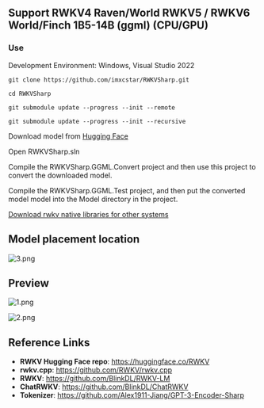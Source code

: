## Support RWKV4 Raven/World RWKV5 / RWKV6 World/Finch 1B5-14B (ggml) (CPU/GPU)

### Use
Development Environment: Windows, Visual Studio 2022

```
git clone https://github.com/imxcstar/RWKVSharp.git

cd RWKVSharp

git submodule update --progress --init --remote

git submodule update --progress --init --recursive
```

Download model from [Hugging Face](https://huggingface.co/BlinkDL)

Open RWKVSharp.sln

Compile the RWKVSharp.GGML.Convert project and then use this project to convert the downloaded model.

Compile the RWKVSharp.GGML.Test project, and then put the converted model model into the Model directory in the project.

[Download rwkv native libraries for other systems](https://github.com/RWKV/rwkv.cpp/releases)

## Model placement location

![3.png](/Preview/3.png)

## Preview

![1.png](/Preview/1.png)

![2.png](/Preview/2.png)

## Reference Links

* **RWKV Hugging Face repo**: https://huggingface.co/RWKV
* **rwkv.cpp**: https://github.com/RWKV/rwkv.cpp
* **RWKV**: https://github.com/BlinkDL/RWKV-LM
* **ChatRWKV**: https://github.com/BlinkDL/ChatRWKV
* **Tokenizer**: https://github.com/Alex1911-Jiang/GPT-3-Encoder-Sharp
